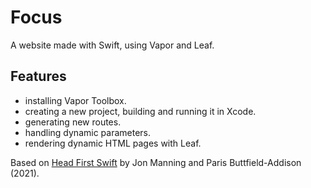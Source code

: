 # Focus

A website made with Swift, using Vapor and Leaf.

<!-- <p align="center">
    <img src="screenshot.png" style="width:528px;max-width:100%;">
</p> -->

## Features

- installing Vapor Toolbox.
- creating a new project, building and running it in Xcode.
- generating new routes.
- handling dynamic parameters.
- rendering dynamic HTML pages with Leaf.

Based on [Head First Swift](https://www.amazon.com/Head-First-Swift-Anthony-Gray/dp/1491922850) by Jon Manning and Paris Buttfield-Addison (2021).
